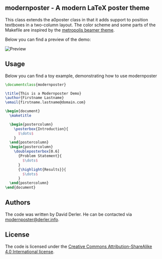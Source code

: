 ## modernposter - A modern LaTeX poster theme

This class extends the a0poster class in that it adds support to position textboxes in a two-column layout. The color scheme and some parts of the Makefile are inspired by the [metropolis beamer theme](https://github.com/matze/mtheme). 

Below you can find a preview of the demo:

![Preview](https://i.imgur.com/XUr9a5U.jpg)

## Usage

Below you can find a toy example, demonstrating how to use modernposter

```latex
\documentclass{modernposter}

\title{This is a Modernposter Demo}
\author{Firstname Lastname}
\email{firstname.lastname@domain.com} 

\begin{document}
  \maketitle  

  \begin{postercolumn}
    \posterbox{Introduction}{ 
      $\dots$
    }
  \end{postercolumn} 
  \begin{postercolumn}
    \doubleposterbox[0.6]
      {Problem Statement}{
        $\dots$
      }
      {\highlight{Results}}{ 
        $\dots$
      }
  \end{postercolumn}
\end{document}
```

## Authors
The code was written by David Derler. He can be contacted via [modernposter@derler.info](mailto:modernposter@derler.info).

## License
The code is licensed under the [Creative Commons Attribution-ShareAlike 4.0 International license](https://creativecommons.org/licenses/by-sa/4.0/).
